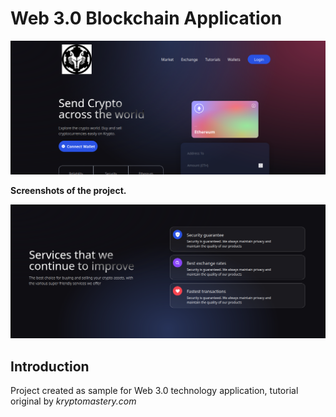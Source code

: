 # Web 3.0 Blockchain Application
![Home page](Home_Page.png "Home page")

**Screenshots of the project.**

![Style](Style_Showoff.png "Style")

## Introduction

Project created as sample for Web 3.0 technology application, 
tutorial original by _kryptomastery.com_
